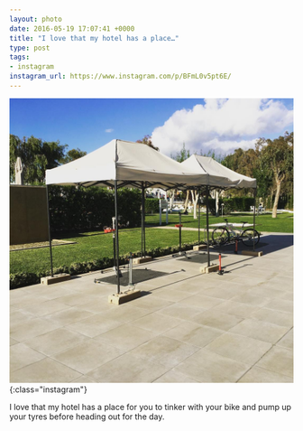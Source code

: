 ```yaml
---
layout: photo
date: 2016-05-19 17:07:41 +0000
title: "I love that my hotel has a place…"
type: post
tags:
- instagram
instagram_url: https://www.instagram.com/p/BFmL0v5pt6E/
---
```


![Instagram - BFmL0v5pt6E](/img/BFmL0v5pt6E.jpg){:class="instagram"}

I love that my hotel has a place for you to tinker with your bike and pump up your tyres before heading out for the day.
